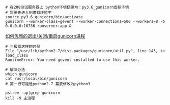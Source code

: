 ```shell script
# 在208测试服务器上 python环境搭建为：py3.6_gunicorn虚拟环境
# 需要先进入到虚拟环境中
source py3.6_gunicorn/bin/activate
gunicorn --worker-class=gevent --worker-connections=500 --workers=8 -b 0.0.0.0:16736 runserver:app &
```

[如何优雅的退出/关闭/重启gunicorn进程](https://cloud.tencent.com/developer/article/1366142)
```shell script
# 当报错这样的时候
File "/usr/lib/python2.7/dist-packages/gunicorn/util.py", line 143, in load_class
RuntimeError: You need gevent installed to use this worker.

# 解决办法
which gunicorn
cat /usr/local/bin/gunicorn
# 第一行可能是python2.7 需要修改为python3

pstree -ap|grep gunicorn
kill -9 主进程
```